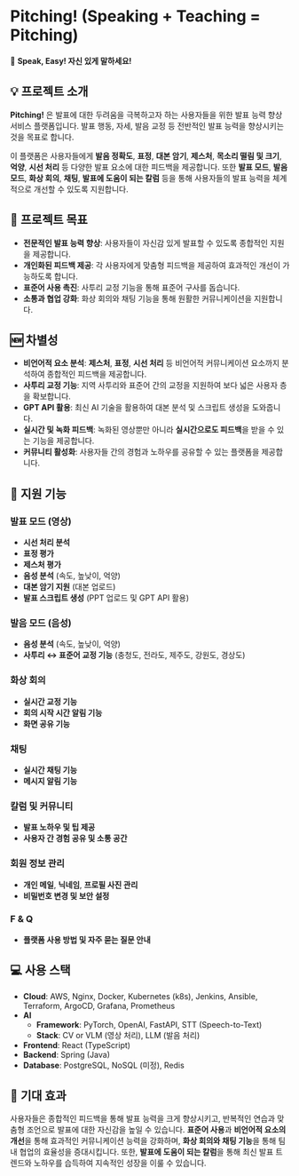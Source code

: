 # Pitching! (Speaking + Teaching = Pitching)

🎤 **Speak, Easy! 자신 있게 말하세요!**

## 💡 프로젝트 소개

**Pitching!** 은 발표에 대한 두려움을 극복하고자 하는 사용자들을 위한 발표 능력 향상 서비스 플랫폼입니다. 발표 행동, 자세, 발음 교정 등 전반적인 발표 능력을 향상시키는 것을 목표로 합니다.

이 플랫폼은 사용자들에게 **발음 정확도**, **표정**, **대본 암기**, **제스처**, **목소리 떨림 및 크기**, **억양**, **시선 처리** 등 다양한 발표 요소에 대한 피드백을 제공합니다. 또한 **발표 모드**, **발음 모드**, **화상 회의**, **채팅**, **발표에 도움이 되는 칼럼** 등을 통해 사용자들의 발표 능력을 체계적으로 개선할 수 있도록 지원합니다.

## 🎯 프로젝트 목표

- **전문적인 발표 능력 향상**: 사용자들이 자신감 있게 발표할 수 있도록 종합적인 지원을 제공합니다.
- **개인화된 피드백 제공**: 각 사용자에게 맞춤형 피드백을 제공하여 효과적인 개선이 가능하도록 합니다.
- **표준어 사용 촉진**: 사투리 교정 기능을 통해 표준어 구사를 돕습니다.
- **소통과 협업 강화**: 화상 회의와 채팅 기능을 통해 원활한 커뮤니케이션을 지원합니다.

## 🆕 차별성

- **비언어적 요소 분석**: **제스처**, **표정**, **시선 처리** 등 비언어적 커뮤니케이션 요소까지 분석하여 종합적인 피드백을 제공합니다.
- **사투리 교정 기능**: 지역 사투리와 표준어 간의 교정을 지원하여 보다 넓은 사용자 층을 확보합니다.
- **GPT API 활용**: 최신 AI 기술을 활용하여 대본 분석 및 스크립트 생성을 도와줍니다.
- **실시간 및 녹화 피드백**: 녹화된 영상뿐만 아니라 **실시간으로도 피드백**을 받을 수 있는 기능을 제공합니다.
- **커뮤니티 활성화**: 사용자들 간의 경험과 노하우를 공유할 수 있는 플랫폼을 제공합니다.

## 📝 지원 기능

### 발표 모드 (영상)

- **시선 처리 분석**
- **표정 평가**
- **제스처 평가**
- **음성 분석** (속도, 높낮이, 억양)
- **대본 암기 지원** (대본 업로드)
- **발표 스크립트 생성** (PPT 업로드 및 GPT API 활용)

### 발음 모드 (음성)

- **음성 분석** (속도, 높낮이, 억양)
- **사투리 ↔ 표준어 교정 기능** (충청도, 전라도, 제주도, 강원도, 경상도)

### 화상 회의

- **실시간 교정 기능**
- **회의 시작 시간 알림 기능**
- **화면 공유 기능**

### 채팅

- **실시간 채팅 기능**
- **메시지 알림 기능**

### 칼럼 및 커뮤니티

- **발표 노하우 및 팁 제공**
- **사용자 간 경험 공유 및 소통 공간**

### 회원 정보 관리

- **개인 메일**, **닉네임**, **프로필 사진 관리**
- **비밀번호 변경 및 보안 설정**

### F & Q

- **플랫폼 사용 방법 및 자주 묻는 질문 안내**

## 💻 사용 스택

- **Cloud**: AWS, Nginx, Docker, Kubernetes (k8s), Jenkins, Ansible, Terraform, ArgoCD, Grafana, Prometheus
- **AI**
  - **Framework**: PyTorch, OpenAI, FastAPI, STT (Speech-to-Text)
  - **Stack**: CV or VLM (영상 처리), LLM (발음 처리)
- **Frontend**: React (TypeScript)
- **Backend**: Spring (Java)
- **Database**: PostgreSQL, NoSQL (미정), Redis

## 👀 기대 효과

사용자들은 종합적인 피드백을 통해 발표 능력을 크게 향상시키고, 반복적인 연습과 맞춤형 조언으로 발표에 대한 자신감을 높일 수 있습니다. **표준어 사용**과 **비언어적 요소의 개선**을 통해 효과적인 커뮤니케이션 능력을 강화하며, **화상 회의와 채팅 기능**을 통해 팀 내 협업의 효율성을 증대시킵니다. 또한, **발표에 도움이 되는 칼럼**을 통해 최신 발표 트렌드와 노하우를 습득하여 지속적인 성장을 이룰 수 있습니다.
